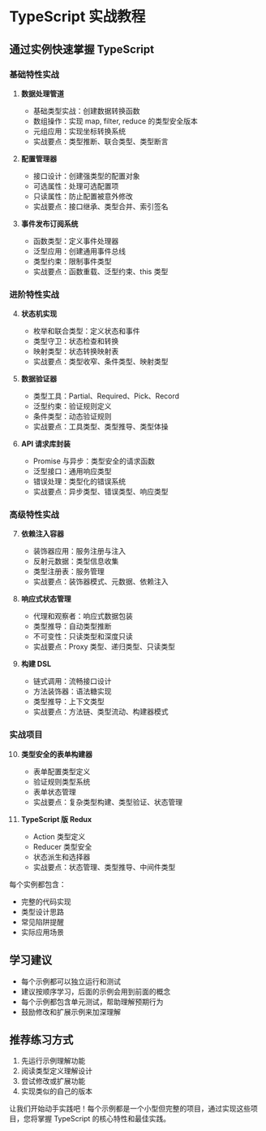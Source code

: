 # TypeScript 实战教程

## 通过实例快速掌握 TypeScript

### 基础特性实战
1. **数据处理管道**
   - 基础类型实战：创建数据转换函数
   - 数组操作：实现 map, filter, reduce 的类型安全版本
   - 元组应用：实现坐标转换系统
   - 实战要点：类型推断、联合类型、类型断言

2. **配置管理器**
   - 接口设计：创建强类型的配置对象
   - 可选属性：处理可选配置项
   - 只读属性：防止配置被意外修改
   - 实战要点：接口继承、类型合并、索引签名

3. **事件发布订阅系统**
   - 函数类型：定义事件处理器
   - 泛型应用：创建通用事件总线
   - 类型约束：限制事件类型
   - 实战要点：函数重载、泛型约束、this 类型

### 进阶特性实战
4. **状态机实现**
   - 枚举和联合类型：定义状态和事件
   - 类型守卫：状态检查和转换
   - 映射类型：状态转换映射表
   - 实战要点：类型收窄、条件类型、映射类型

5. **数据验证器**
   - 类型工具：Partial、Required、Pick、Record
   - 泛型约束：验证规则定义
   - 条件类型：动态验证规则
   - 实战要点：工具类型、类型推导、类型体操

6. **API 请求库封装**
   - Promise 与异步：类型安全的请求函数
   - 泛型接口：通用响应类型
   - 错误处理：类型化的错误系统
   - 实战要点：异步类型、错误类型、响应类型

### 高级特性实战
7. **依赖注入容器**
   - 装饰器应用：服务注册与注入
   - 反射元数据：类型信息收集
   - 类型注册表：服务管理
   - 实战要点：装饰器模式、元数据、依赖注入

8. **响应式状态管理**
   - 代理和观察者：响应式数据包装
   - 类型推导：自动类型推断
   - 不可变性：只读类型和深度只读
   - 实战要点：Proxy 类型、递归类型、只读类型

9. **构建 DSL**
   - 链式调用：流畅接口设计
   - 方法装饰器：语法糖实现
   - 类型推导：上下文类型
   - 实战要点：方法链、类型流动、构建器模式

### 实战项目
10. **类型安全的表单构建器**
    - 表单配置类型定义
    - 验证规则类型系统
    - 表单状态管理
    - 实战要点：复杂类型构建、类型验证、状态管理

11. **TypeScript 版 Redux**
    - Action 类型定义
    - Reducer 类型安全
    - 状态派生和选择器
    - 实战要点：状态管理、类型推导、中间件类型

每个实例都包含：
- 完整的代码实现
- 类型设计思路
- 常见陷阱提醒
- 实际应用场景

## 学习建议
- 每个示例都可以独立运行和测试
- 建议按顺序学习，后面的示例会用到前面的概念
- 每个示例都包含单元测试，帮助理解预期行为
- 鼓励修改和扩展示例来加深理解

## 推荐练习方式
1. 先运行示例理解功能
2. 阅读类型定义理解设计
3. 尝试修改或扩展功能
4. 实现类似的自己的版本

让我们开始动手实践吧！每个示例都是一个小型但完整的项目，通过实现这些项目，您将掌握 TypeScript 的核心特性和最佳实践。
